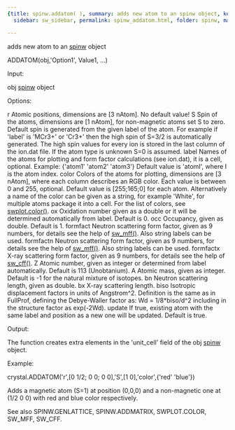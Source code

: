 ```yaml
---
{title: spinw.addatom( ), summary: adds new atom to an spinw object, keywords: sample,
  sidebar: sw_sidebar, permalink: spinw_addatom.html, folder: spinw, mathjax: 'true'}

---
```

adds new atom to an [spinw](spinw.html) object
 
ADDATOM(obj,'Option1', Value1, ...)
 
Input:
 
obj       [spinw](spinw.html) object
 
Options:
 
r         Atomic positions, dimensions are [3 nAtom]. No default value!
S         Spin of the atoms, dimensions are [1 nAtom], for non-magnetic
          atoms set S to zero. Default spin is generated from the given
          label of the atom. For example if 'label' is 'MCr3+' or 'Cr3+'
          then the high spin of S=3/2 is automatically generated. The
          high spin values for every ion is stored in the last column of
          the ion.dat file. If the atom type is unknown S=0 is assumed.
label     Names of the atoms for plotting and form factor
          calculations (see ion.dat), it is a cell, optional.
          Example:
          {'atom1' 'atom2' 'atom3'}
          Default value is 'atomI', where I is the atom index.
color     Colors of the atoms for plotting, dimensions are [3 nAtom],
          where each column describes an RGB color. Each value is between
          0 and 255, optional. Default value is [255;165;0] for each
          atom.
          Alternatively a name of the color can be given as a string, for
          example 'White', for multiple atoms package it into a cell. For
          the list of colors, see [swplot.color()](swplot_color.html).
ox        Oxidation number given as a double or it will be determined
          automatically from label. Default is 0.
occ       Occupancy, given as double. Default is 1.
formfact  Neutron scattering form factor, given as 9 numbers, for details
          see the help of [sw_mff()](sw_mff.html). Also string labels can be used.
formfactn  Neutron scattering form factor, given as 9 numbers, for details
          see the help of [sw_mff()](sw_mff.html). Also string labels can be used.
formfactx X-ray scattering form factor, given as 9 numbers, for details
          see the help of [sw_cff()](sw_cff.html).
Z         Atomic number, given as integer or determined from label
          automatically. Default is 113 (Unobtanium).
A         Atomic mass, given as integer. Default is -1 for the natural
          mixture of isotopes.
bn        Neutron scattering length, given as double.
bx        X-ray scattering length.
biso      Isotropic displacement factors in units of Angstrom^2.
          Definition is the same as in FullProf, defining the
          Debye-Waller factor as:
              Wd = 1/8*biso/d^2
          including in the structure factor as exp(-2Wd).
update    If true, existing atom with the same label and position as a
          new one will be updated. Default is true.
    
Output:
 
The function creates extra elements in the 'unit_cell' field of the obj
[spinw](spinw.html) object.
 
Example:
 
crystal.ADDATOM('r',[0 1/2; 0 0; 0 0],'S',[1 0],'color',{'red' 'blue'})
 
Adds a magnetic atom (S=1) at position (0,0,0) and a non-magnetic one at
(1/2 0 0) with red and blue color respectively.
 
See also SPINW.GENLATTICE, SPINW.ADDMATRIX, SWPLOT.COLOR, SW_MFF, SW_CFF.
 

